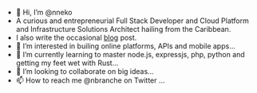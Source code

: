 - 👋 Hi, I’m @nneko
- A curious and entrepreneurial Full Stack Developer and Cloud Platform and Infrastructure Solutions Architect hailing from the Caribbean.
- I also write the occasional [blog](https://nneko.branche.online) post.
- 👀 I’m interested in builing online platforms, APIs and mobile apps...
- 🌱 I’m currently learning to master node.js, expressjs, php, python and getting my feet wet with Rust...
- 💞️ I’m looking to collaborate on big ideas...
- 📫 How to reach me @nbranche on Twitter ...

<!---
nneko/nneko is a ✨ special ✨ repository because its `README.md` (this file) appears on your GitHub profile.
You can click the Preview link to take a look at your changes.
--->
